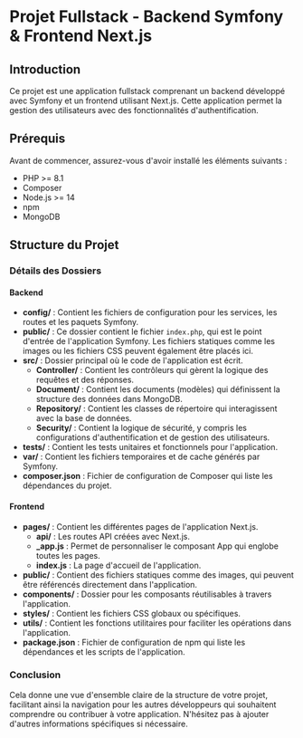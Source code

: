 # Projet Fullstack - Backend Symfony & Frontend Next.js

## Introduction

Ce projet est une application fullstack comprenant un backend développé avec Symfony et un frontend utilisant Next.js. Cette application permet la gestion des utilisateurs avec des fonctionnalités d'authentification.

## Prérequis

Avant de commencer, assurez-vous d'avoir installé les éléments suivants :

- PHP >= 8.1
- Composer
- Node.js >= 14
- npm
- MongoDB

## Structure du Projet

### Détails des Dossiers

#### Backend

- **config/** : Contient les fichiers de configuration pour les services, les routes et les paquets Symfony.
- **public/** : Ce dossier contient le fichier `index.php`, qui est le point d'entrée de l'application Symfony. Les fichiers statiques comme les images ou les fichiers CSS peuvent également être placés ici.
- **src/** : Dossier principal où le code de l'application est écrit.
  - **Controller/** : Contient les contrôleurs qui gèrent la logique des requêtes et des réponses.
  - **Document/** : Contient les documents (modèles) qui définissent la structure des données dans MongoDB.
  - **Repository/** : Contient les classes de répertoire qui interagissent avec la base de données.
  - **Security/** : Contient la logique de sécurité, y compris les configurations d'authentification et de gestion des utilisateurs.
- **tests/** : Contient les tests unitaires et fonctionnels pour l'application.
- **var/** : Contient les fichiers temporaires et de cache générés par Symfony.
- **composer.json** : Fichier de configuration de Composer qui liste les dépendances du projet.

#### Frontend

- **pages/** : Contient les différentes pages de l'application Next.js.
  - **api/** : Les routes API créées avec Next.js.
  - **_app.js** : Permet de personnaliser le composant App qui englobe toutes les pages.
  - **index.js** : La page d'accueil de l'application.
- **public/** : Contient des fichiers statiques comme des images, qui peuvent être référencés directement dans l'application.
- **components/** : Dossier pour les composants réutilisables à travers l'application.
- **styles/** : Contient les fichiers CSS globaux ou spécifiques.
- **utils/** : Contient les fonctions utilitaires pour faciliter les opérations dans l'application.
- **package.json** : Fichier de configuration de npm qui liste les dépendances et les scripts de l'application.

### Conclusion

Cela donne une vue d'ensemble claire de la structure de votre projet, facilitant ainsi la navigation pour les autres développeurs qui souhaitent comprendre ou contribuer à votre application. N'hésitez pas à ajouter d'autres informations spécifiques si nécessaire.
